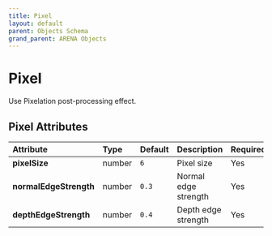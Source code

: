 ```yaml
---
title: Pixel
layout: default
parent: Objects Schema
grand_parent: ARENA Objects
---
```


<!--CAUTION: This file is autogenerated from https://github.com/arenaxr/arena-schemas. Changes made here may be overwritten.-->


Pixel
=====


Use Pixelation post-processing effect.

Pixel Attributes
-----------------

|Attribute|Type|Default|Description|Required|
| :--- | :--- | :--- | :--- | :--- |
|**pixelSize**|number|```6```|Pixel size|Yes|
|**normalEdgeStrength**|number|```0.3```|Normal edge strength|Yes|
|**depthEdgeStrength**|number|```0.4```|Depth edge strength|Yes|
